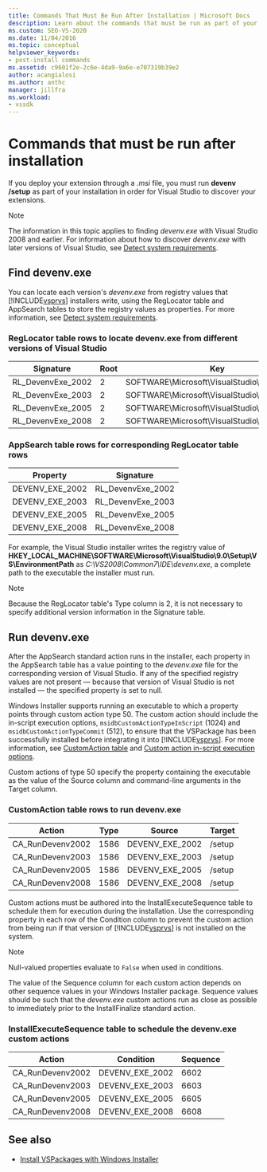 ```yaml
---
title: Commands That Must Be Run After Installation | Microsoft Docs
description: Learn about the commands that must be run as part of your installation of an extension deployed through a .msi file in Visual Studio. 
ms.custom: SEO-VS-2020
ms.date: 11/04/2016
ms.topic: conceptual
helpviewer_keywords:
- post-install commands
ms.assetid: c9601f2e-2c6e-4da9-9a6e-e707319b39e2
author: acangialosi
ms.author: anthc
manager: jillfra
ms.workload:
- vssdk
---
```

# Commands that must be run after installation
If you deploy your extension through a *.msi* file, you must run **devenv /setup** as part of your installation in order for Visual Studio to discover your extensions.

> [!NOTE]
> The information in this topic applies to finding *devenv.exe* with Visual Studio 2008 and earlier. For information about how to discover *devenv.exe* with later versions of Visual Studio, see [Detect system requirements](../../extensibility/internals/detecting-system-requirements.md).

## Find devenv.exe
 You can locate each version's *devenv.exe* from registry values that [!INCLUDE[vsprvs](../../code-quality/includes/vsprvs_md.md)] installers write, using the RegLocator table and AppSearch tables to store the registry values as properties. For more information, see [Detect system requirements](../../extensibility/internals/detecting-system-requirements.md).

### RegLocator table rows to locate devenv.exe from different versions of Visual Studio

|Signature|Root|Key|Name|Type|
|-----------------|----------|---------|----------|----------|
|RL_DevenvExe_2002|2|SOFTWARE\Microsoft\VisualStudio\7.0\Setup\VS|EnvironmentPath|2|
|RL_DevenvExe_2003|2|SOFTWARE\Microsoft\VisualStudio\7.1\Setup\VS|EnvironmentPath|2|
|RL_DevenvExe_2005|2|SOFTWARE\Microsoft\VisualStudio\8.0\Setup\VS|EnvironmentPath|2|
|RL_DevenvExe_2008|2|SOFTWARE\Microsoft\VisualStudio\9.0\Setup\VS|EnvironmentPath|2|

### AppSearch table rows for corresponding RegLocator table rows

|Property|Signature|
|--------------|-----------------|
|DEVENV_EXE_2002|RL_DevenvExe_2002|
|DEVENV_EXE_2003|RL_DevenvExe_2003|
|DEVENV_EXE_2005|RL_DevenvExe_2005|
|DEVENV_EXE_2008|RL_DevenvExe_2008|

 For example, the Visual Studio installer writes the registry value of **HKEY_LOCAL_MACHINE\SOFTWARE\Microsoft\VisualStudio\9.0\Setup\VS\EnvironmentPath** as *C:\VS2008\Common7\IDE\devenv.exe*, a complete path to the executable the installer must run.

> [!NOTE]
> Because the RegLocator table's Type column is 2, it is not necessary to specify additional version information in the Signature table.

## Run devenv.exe
 After the AppSearch standard action runs in the installer, each property in the AppSearch table has a value pointing to the *devenv.exe* file for the corresponding version of Visual Studio. If any of the specified registry values are not present — because that version of Visual Studio is not installed — the specified property is set to null.

 Windows Installer supports running an executable to which a property points through custom action type 50. The custom action should include the in-script execution options, `msidbCustomActionTypeInScript` (1024) and `msidbCustomActionTypeCommit` (512), to ensure that the VSPackage has been successfully installed before integrating it into [!INCLUDE[vsprvs](../../code-quality/includes/vsprvs_md.md)]. For more information, see [CustomAction table](/windows/desktop/msi/customaction-table) and [Custom action in-script execution options](/windows/desktop/msi/custom-action-in-script-execution-options).

 Custom actions of type 50 specify the property containing the executable as the value of the Source column and command-line arguments in the Target column.

### CustomAction table rows to run devenv.exe

|Action|Type|Source|Target|
|------------|----------|------------|------------|
|CA_RunDevenv2002|1586|DEVENV_EXE_2002|/setup|
|CA_RunDevenv2003|1586|DEVENV_EXE_2003|/setup|
|CA_RunDevenv2005|1586|DEVENV_EXE_2005|/setup|
|CA_RunDevenv2008|1586|DEVENV_EXE_2008|/setup|

 Custom actions must be authored into the InstallExecuteSequence table to schedule them for execution during the installation. Use the corresponding property in each row of the Condition column to prevent the custom action from being run if that version of [!INCLUDE[vsprvs](../../code-quality/includes/vsprvs_md.md)] is not installed on the system.

> [!NOTE]
> Null-valued properties evaluate to `False` when used in conditions.

 The value of the Sequence column for each custom action depends on other sequence values in your Windows Installer package. Sequence values should be such that the *devenv.exe* custom actions run as close as possible to immediately prior to the InstallFinalize standard action.

### InstallExecuteSequence table to schedule the devenv.exe custom actions

|Action|Condition|Sequence|
|------------|---------------|--------------|
|CA_RunDevenv2002|DEVENV_EXE_2002|6602|
|CA_RunDevenv2003|DEVENV_EXE_2003|6603|
|CA_RunDevenv2005|DEVENV_EXE_2005|6605|
|CA_RunDevenv2008|DEVENV_EXE_2008|6608|

## See also
- [Install VSPackages with Windows Installer](../../extensibility/internals/installing-vspackages-with-windows-installer.md)
